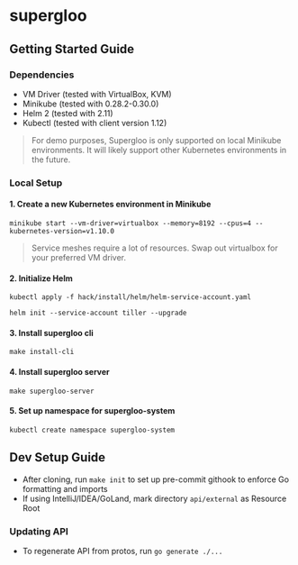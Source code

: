 # supergloo

## Getting Started Guide

### Dependencies

- VM Driver (tested with VirtualBox, KVM)
- Minikube (tested with 0.28.2-0.30.0)
- Helm 2 (tested with 2.11)
- Kubectl (tested with client version 1.12)

> For demo purposes, Supergloo is only supported on local Minikube environments. It will likely support other 
Kubernetes environments in the future. 

### Local Setup

#### 1. Create a new Kubernetes environment in Minikube

`minikube start --vm-driver=virtualbox --memory=8192 --cpus=4 --kubernetes-version=v1.10.0`

> Service meshes require a lot of resources. Swap out virtualbox for your preferred VM driver.

#### 2. Initialize Helm

`kubectl apply -f hack/install/helm/helm-service-account.yaml`

`helm init --service-account tiller --upgrade`

#### 3. Install supergloo cli

`make install-cli`

#### 4. Install supergloo server

`make supergloo-server`

#### 5. Set up namespace for supergloo-system

`kubectl create namespace supergloo-system`


## Dev Setup Guide

- After cloning, run `make init` to set up pre-commit githook to enforce Go formatting and imports
- If using IntelliJ/IDEA/GoLand, mark directory `api/external` as Resource Root

### Updating API

- To regenerate API from protos, run `go generate ./...`